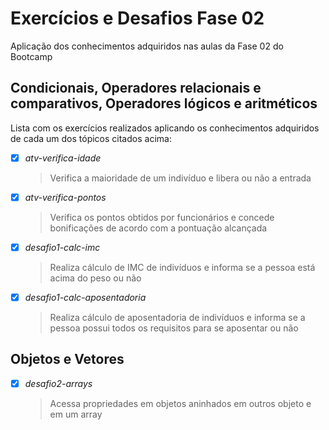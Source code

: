 # Exercícios e Desafios Fase 02
Aplicação dos conhecimentos adquiridos nas aulas da Fase 02 do Bootcamp

## Condicionais, Operadores relacionais e comparativos, Operadores lógicos e aritméticos
Lista com os exercícios realizados aplicando os conhecimentos adquiridos de cada um dos tópicos citados acima:
- [x] _atv-verifica-idade_
  >Verifica a maioridade de um indivíduo e libera ou não a entrada

- [x] _atv-verifica-pontos_
  >Verifica os pontos obtidos por funcionários e concede bonificações de acordo com a pontuação alcançada

- [x] _desafio1-calc-imc_
  >Realiza cálculo de IMC de indivíduos e informa se a pessoa está acima do peso ou não

- [x] _desafio1-calc-aposentadoria_
  >Realiza cálculo de aposentadoria de indivíduos e informa se a pessoa possui todos os requisitos para se aposentar ou não

## Objetos e Vetores
- [x] _desafio2-arrays_
  >Acessa propriedades em objetos aninhados em outros objeto e em um array

##

